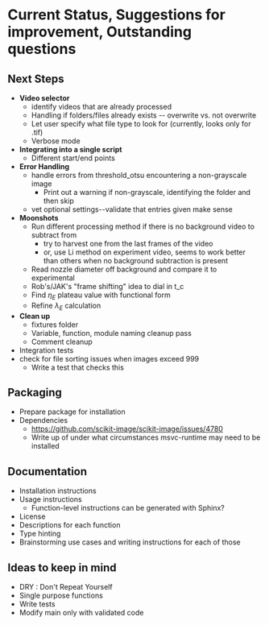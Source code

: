 # Current Status, Suggestions for improvement, Outstanding questions

## Next Steps
* **Video selector**
    * identify videos that are already processed
    * Handling if folders/files already exists -- overwrite vs. not overwrite
    * Let user specify what file type to look for (currently, looks only for .tif)
    * Verbose mode
* **Integrating into a single script**
    * Different start/end points
* **Error Handling**
    * handle errors from threshold_otsu encountering a non-grayscale image
      * Print out a warning if non-grayscale, identifying the folder and then skip
    * vet optional settings--validate that entries given make sense
* **Moonshots**
    * Run different processing method if there is no background video to subtract from
        * try to harvest one from the last frames of the video
        * or, use Li method on experiment video, seems to work better than others when no background subtraction is present
    * Read nozzle diameter off background and compare it to experimental
    * Rob's/JAK's "frame shifting" idea to dial in t_c
    * Find $\eta_E$ plateau value with functional form
    * Refine $\lambda_E$ calculation
* **Clean up**
    * fixtures folder
    * Variable, function, module naming cleanup pass
    * Comment cleanup
* Integration tests
* check for file sorting issues when images exceed 999
  * Write a test that checks this

## Packaging
* Prepare package for installation
* Dependencies
  * https://github.com/scikit-image/scikit-image/issues/4780
  * Write up of under what circumstances msvc-runtime may need to be installed

## Documentation
* Installation instructions
* Usage instructions
  * Function-level instructions can be generated with Sphinx?
* License
* Descriptions for each function
* Type hinting
* Brainstorming use cases and writing instructions for each of those

## Ideas to keep in mind
* DRY : Don't Repeat Yourself
* Single purpose functions
* Write tests
* Modify main only with validated code
